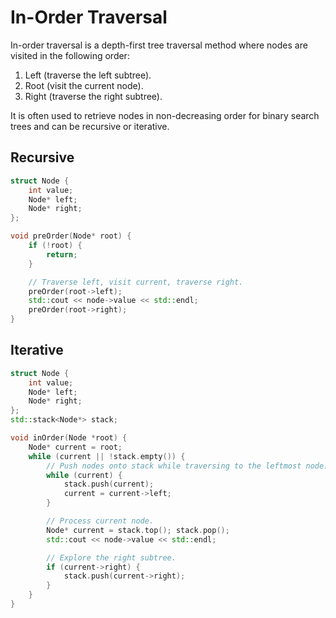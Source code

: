 # In-Order Traversal

In-order traversal is a depth-first tree traversal method where nodes are
visited in the following order:

1. Left (traverse the left subtree).
2. Root (visit the current node).
3. Right (traverse the right subtree).

It is often used to retrieve nodes in non-decreasing order for binary search
trees and can be recursive or iterative.

## Recursive

```c++
struct Node {
    int value;
    Node* left;
    Node* right;
};

void preOrder(Node* root) {
    if (!root) {
        return;
    }

    // Traverse left, visit current, traverse right.
    preOrder(root->left);
    std::cout << node->value << std::endl;
    preOrder(root->right);
}
```

## Iterative

```c++
struct Node {
    int value;
    Node* left;
    Node* right;
};
std::stack<Node*> stack;

void inOrder(Node *root) {
    Node* current = root;
    while (current || !stack.empty()) {
        // Push nodes onto stack while traversing to the leftmost node.
        while (current) {
            stack.push(current);
            current = current->left;
        }

        // Process current node.
        Node* current = stack.top(); stack.pop();
        std::cout << node->value << std::endl;

        // Explore the right subtree.
        if (current->right) {
            stack.push(current->right);
        }
    }
}
```
